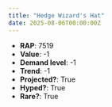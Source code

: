 ```yaml
---
title: "Hedge Wizard's Hat"
date: 2025-08-06T00:00:00Z
---
```

- **RAP**: 7519
- **Value**: -1
- **Demand level**: -1
- **Trend**: -1
- **Projected?**: True
- **Hyped?**: True
- **Rare?**: True
